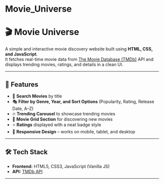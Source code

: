 # Movie_Universe
# 🎬 Movie Universe

A simple and interactive movie discovery website built using **HTML, CSS, and JavaScript**.  
It fetches real-time movie data from [The Movie Database (TMDb)](https://www.themoviedb.org/) API and displays trending movies, ratings, and details in a clean UI.

---

## 🌟 Features
- 🔎 **Search Movies** by title  
- 🎭 **Filter by Genre, Year, and Sort Options** (Popularity, Rating, Release Date, A–Z)  
- 🔥 **Trending Carousel** to showcase trending movies  
- 🎥 **Movie Grid Section** for discovering new movies  
- ⭐ **Ratings** displayed with a neat badge style  
- 📱 **Responsive Design** – works on mobile, tablet, and desktop

---

## 🛠️ Tech Stack
- **Frontend:** HTML5, CSS3, JavaScript (Vanilla JS)  
- **API:** [TMDb API](https://developer.themoviedb.org/reference/intro/getting-started)  

---


